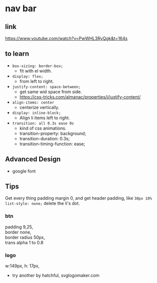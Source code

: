 # nav bar
## link
https://www.youtube.com/watch?v=PwWHL3RyQgk&t=164s
## to learn
* `box-sizing: border-box;`
    * fit with el width.
* `display: flex;`
    * from left to right.
* `justify-content: space-between;`
    * get same wid space from side.
    * https://css-tricks.com/almanac/properties/j/justify-content/
* `align-items: center`
    * centerize vertically.
* `display: inline-block;`
    * Align li items left to right.
* `transition: all 0.3s ease 0s`
    * kind of css animations.
    * transition-property: background;
    * transition-duration: 0.3s;
    * transition-timing-function: ease;

## Advanced Design
* google font

## Tips
Get every thing padding margin 0,
and get header padding, like `30px 10%`  
`list-style: none;` delete the li's dot.  
### btn
padding 9,25,  
border none,  
border radius 50px,  
trans alpha 1 to 0.8

### logo 
w:149px, h: 17px,
* try another by hatchful, svglogomaker.com
